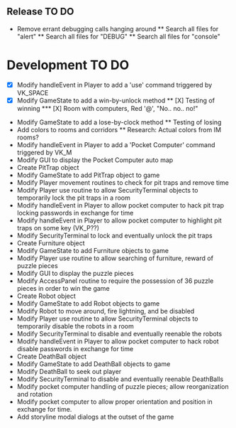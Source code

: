 ## Release TO DO
* Remove errant debugging calls hanging around
** Search all files for "alert"
** Search all files for "DEBUG"
** Search all files for "console"

# Development TO DO
* [X] Modify handleEvent in Player to add a 'use' command triggered by VK_SPACE
* [X] Modify GameState to add a win-by-unlock method
** [X] Testing of winning
*** [X] Room with computers, Red '@', "No.. no.. no!"
* Modify GameState to add a lose-by-clock method
** Testing of losing
* Add colors to rooms and corridors
** Research: Actual colors from IM rooms?
* Modify handleEvent in Player to add a 'Pocket Computer' command
  triggered by VK_M
* Modify GUI to display the Pocket Computer auto map
* Create PitTrap object
* Modify GameState to add PitTrap object to game
* Modify Player movement routines to check for pit traps and remove time
* Modify Player use routine to allow SecurityTerminal objects to
  temporarily lock the pit traps in a room
* Modify handleEvent in Player to allow pocket computer to hack
  pit trap locking passwords in exchange for time
* Modify handleEvent in Player to allow pocket computer to highlight
  pit traps on some key (VK_P??)
* Modify SecurityTerminal to lock and eventually unlock the pit traps
* Create Furniture object
* Modify GameState to add Furniture objects to game
* Modify Player use routine to allow searching of furniture, reward of
  puzzle pieces
* Modify GUI to display the puzzle pieces
* Modify AccessPanel routine to require the possession of 36 puzzle
  pieces in order to win the game
* Create Robot object
* Modify GameState to add Robot objects to game
* Modify Robot to move around, fire lightning, and be disabled
* Modify Player use routine to allow SecurityTerminal objects to
  temporarily disable the robots in a room
* Modify SecurityTerminal to disable and eventually reenable the robots
* Modify handleEvent in Player to allow pocket computer to hack
  robot disable passwords in exchange for time
* Create DeathBall object
* Modify GameState to add DeathBall objects to game
* Modify DeathBall to seek out player
* Modify SecurityTerminal to disable and eventually reenable DeathBalls
* Modify pocket computer handling of puzzle pieces; allow reorganization
  and rotation
* Modify pocket computer to allow proper orientation and position in
  exchange for time.
* Add storyline modal dialogs at the outset of the game
